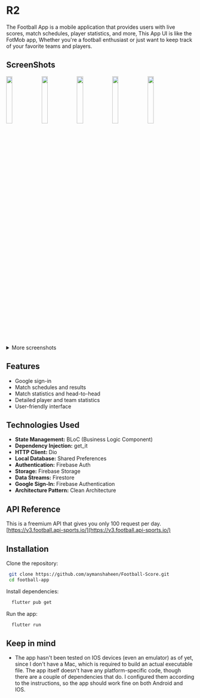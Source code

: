 # R2

The Football App is a mobile application that provides users with live scores, match schedules, player statistics, and more, This App UI is like the FotMob app, Whether you're a football enthusiast or just want to keep track of your favorite teams and players.
## ScreenShots



<p float="left">
   <img src="https://github.com/aymanshaheen/Football-Score/assets/52037629/500d8d09-19bf-4362-a8e0-7ec49b7ebe01" width="18%" />
   <img src="https://github.com/aymanshaheen/Football-Score/assets/52037629/50593585-7afb-4368-bba7-b002b45fd970" width="18%" />
   <img src="https://github.com/aymanshaheen/Football-Score/assets/52037629/64560f24-dddb-4b92-be4f-86ca80de59bd" width="18%" />
   <img src="https://github.com/aymanshaheen/Football-Score/assets/52037629/cb60932d-b81d-4533-b003-764df200d061" width="18%" />
   <img src="https://github.com/aymanshaheen/Football-Score/assets/52037629/28f934e1-5043-4815-bfd3-e116a88d5d5f" width="18%" />
</p>
<details>
<summary>More screenshots</summary>

<p float="left">
   <img src="https://github.com/aymanshaheen/Football-Score/assets/52037629/6c92510f-ac91-4fb5-bf4a-bf9903443fd2" width="32%" />
   <img src="https://github.com/aymanshaheen/Football-Score/assets/52037629/410557f8-b404-4b40-aed8-cc06fe44f497" width="32%" />
   <img src="https://github.com/aymanshaheen/Football-Score/assets/52037629/d08b0615-4e46-44c3-abe0-7fb0bc7163d6" width="32%" />
</p>
<p float="left">
   <img src="https://github.com/aymanshaheen/Football-Score/assets/52037629/d1fceadc-82d3-4eab-b21e-fdf3c5283d63" width="32%" />
   <img src="https://github.com/aymanshaheen/Football-Score/assets/52037629/7d7661e2-1e20-4f08-b448-213bc1246db7" width="32%" />
   <img src="https://github.com/aymanshaheen/Football-Score/assets/52037629/aced511d-3289-4f5e-b740-39b58c981fac" width="32%" />
</p>

</details>


## Features

- Google sign-in
- Match schedules and results
- Match statistics and head-to-head
- Detailed player and team statistics
- User-friendly interface

## Technologies Used

- **State Management:** BLoC (Business Logic Component)
- **Dependency Injection:** get_it
- **HTTP Client:** Dio
- **Local Database:** Shared Preferences
- **Authentication:** Firebase Auth
- **Storage:** Firebase Storage
- **Data Streams:** Firestore
- **Google Sign-In:** Firebase Authentication
- **Architecture Pattern:** Clean Architecture



## API Reference
This is a freemium API that gives you only 100 request per day. 
[https://v3.football.api-sports.io/](https://v3.football.api-sports.io/)





## Installation

Clone the repository:

```bash
 git clone https://github.com/aymanshaheen/Football-Score.git
 cd football-app
```
Install dependencies:

```bash
  flutter pub get
```
Run the app:

```bash
  flutter run
```

## Keep in mind

- The app hasn't been tested on IOS devices (even an emulator) as of yet, since I don't have a Mac, which is required to build an actual executable file. The app itself doesn't have any platform-specific code, though there are a couple of dependencies that do. I configured them according to the instructions, so the app should work fine on both Android and IOS.
